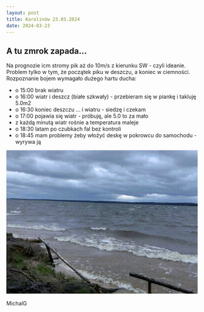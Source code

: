 ```yaml
---
layout: post
title: Karolinów 23.03.2024
date: 2024-03-23
---
```


## A tu zmrok zapada...  

Na prognozie icm stromy pik aż do 10m/s z kierunku SW - czyli ideanie.  
Problem tylko w tym, że początek piku w deszczu, a koniec w ciemności.  
Rozpoznanie bojem wymagało dużego hartu ducha:  
* o 15:00 brak wiatru  
* o 16:00 wiatr i deszcz (białe szkwały) - przebieram się w piankę i takluję 5.0m2  
* o 16:30 koniec deszczu ... i wiatru - siedzę i czekam  
* o 17:00 pojawia się wiatr - próbuję, ale 5.0 to za mało  
* z każdą minutą wiatr rośnie a temperatura maleje  
* o 18:30 latam po czubkach fal bez kontroli
* o 18:45 mam problemy żeby włożyć deskę w pokrowcu do samochodu - wyrywa ją  

![z każdą minutą wiatr rośnie](https://raw.githubusercontent.com/naspocie/blog/master/images/2024-03-23-Karolinow/IMG_0126.gif "z każdą minutą wiatr rośnie")  

MichalG  
